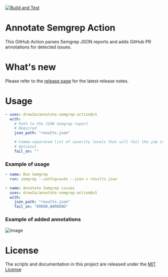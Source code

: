 [![Build and Test](https://github.com/drew2a/annotate-semgrep-action/actions/workflows/ci.yml/badge.svg)](https://github.com/drew2a/annotate-semgrep-action/actions/workflows/ci.yml)

# Annotate Semgrep Action

This GitHub Action parses Semgrep JSON reports and adds GitHub PR annotations for detected issues.

# What's new

Please refer to the [release page](https://github.com/drew2a/annotate-semgrep-action/releases/latest) for the latest release notes.

# Usage

<!-- start usage -->
```yaml
- uses: drew2a/annotate-semgrep-action@v1
  with:
    # Path to the JSON Semgrep report
    # Required
    json_path: "results.json"

    # Comma-separated list of severity levels that will fail the job (e.g., ERROR,WARNING)
    # Optional
    fail_on: ""
```
<!-- end usage -->

### Example of usage

```yaml
- name: Run Semgrep
  run: semgrep --config=auto --json > results.json

- name: Annotate Semgrep issues
  uses: drew2a/annotate-semgrep-action@v1
  with:
    json_path: "results.json"
    fail_on: "ERROR,WARNING"
```

### Example of added annotations

![image](https://github.com/user-attachments/assets/c30aab20-dbb8-48bf-ae06-62f2b2e00bf7)


# License

The scripts and documentation in this project are released under the [MIT License](LICENSE)

